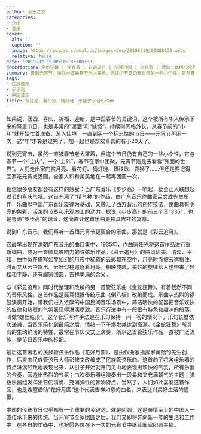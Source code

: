 ```yaml
---
author: 音乐之友
categories:
- 介绍
- 音乐
cover:
  alt: ''
  caption: ''
  image: https://images.soomal.cc/images/doc/20190219/00080133.webp
  relative: false
date: '2019-02-19T09:15:33+08:00'
description: 金蛇狂舞 | 元宵节 | 彩云追月 | 花好月圆 | 上元节 | 源自：微信公众号-音乐之友 | 版权：转载 |  平均/总评分：10.00/10
summary: 说到元宵节，虽然一直被春节老大罩着，但这个节日仍有自己的一些小个性，它与春节一个“主内”，一个“主外”，春节在家中团聚，元宵节则是去看看“外面的世界”。人们走出家门赏月亮、看花灯、猜灯谜、扭秧歌、耍狮子……
tags:
- 民族音乐
- 步步高
- 中国音乐
title: 赏月亮、看花灯、猜灯谜，怎能少了音乐作伴
---
```


如果说，团圆、喜庆、祈福、迎新，是中国春节的关键词，这个被所有华人传承下来的隆重节日，也是非常的“潇洒”和“慷慨”，持续时间格外长。从春节前的“小年”就开始忙着准备，渐入佳境，一直到另一个标志性的节日――元宵节再闹一次，这“年”才算是过完了，加一起也是欢欢喜喜的有小20天了。

说到元宵节，虽然一直被春节老大罩着，但这个节日仍有自己的一些小个性，它与春节一个“主内”，一个“主外”，春节在家中团聚，元宵节则是去看看“外面的世界”。人们走出家门赏月亮、看花灯、猜灯谜、扭秧歌、耍狮子……但还是要记得回家吃元宵或汤圆，全家人和和美美地在一起再团圆一次。

相信很多朋友都会有这样的感受：当广东音乐《步步高》一响起，就会让人联想起过节的喜庆气氛。这首充满了“精气神”的作品，由广东音乐作曲家吕文成先生所作，乐曲以中国广东音乐旋律为基础，又融汇了西方音乐的创作技法，整曲具有明亮的色彩、活泼的节奏和乐观向上的动力。据说《步步高》的前三个音“335”，也是粤语“步步高”的谐音，这简直让这首乐曲更独具吉祥的寓意。

说到广东音乐，我们再听一首跟元宵节更契合的乐曲，那就是《彩云追月》。

它最早出现在清朝广东音乐的曲目集中，1935年，作曲家任光将这首作品进行重新编曲，成为一首颇具影响力的管弦乐作品。《彩云追月》的曲风优美、清淡、平和，曲中似在描写如梦如幻的月夜中稀疏的云彩飘在空中，月亮时而被云遮挡住，时而又从云中飘出。云好似在追逐着月亮，相映成趣，美妙的旋律给人也带来了轻松和平静，还有阖家团圆，吉祥美满的含义。

与《彩云追月》同时代整理和改编的另一首管弦乐曲《金蛇狂舞》，有着截然不同的音乐风格。这首作品是聂耳根据传统乐曲《倒八板》改编而成。乐曲从热烈的锣鼓演奏开始，带我们进入浓厚的中国民间音乐场景中，简洁明快的配器把音乐欢快的旋律和热烈的气氛表现得淋漓尽致。音乐行进中有一段很有特色和趣味的段落，叫做“螺丝结顶”。这个音乐写作手法是在乐句保持一问一答的情况下，乐句长度依次递减，当音乐简化到最简之后，情绪一下子爆发并达到高潮。《金蛇狂舞》所具有的生动鲜活的特性，最常在节庆仪式上演奏，所以这首管弦乐作品一直被广泛流传，是节日音乐中的标配。

最后这首著名的民族管弦乐作品《花好月圆》，是由作曲家指挥家黄贻钧先生创作，后来由民族管弦乐大师彭修文改编成了民族管弦乐曲。这首曲子将各组乐器的特点淋漓尽致地表现出来，从引子开始就开门见山地表现出欢快的气氛，所有乐器的合奏，营造出热烈的气氛；由吹奏乐器组演奏出一段柔和又充满朝气的主题；弹拨乐器组发挥出它们清脆、充满弹性的音响特点。当然了，人们如此喜爱这首作品，也是希望借助“花好月圆”这个代表吉祥如意的曲名，来表达对美好生活的憧憬。

中国的传统节日似乎都有一个重要的关键词，就是团圆，这是亲情至上的中国人一直传承下来的传统。当元宵节全家团圆之后，我们又即将奔向新一年的生活和工作中，在各自的忙碌中，也祝愿各位在下一次的元宵节中继续阖家团圆幸福。